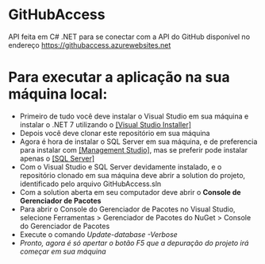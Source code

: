 # GitHubAccess
API feita em C# .NET para se conectar com a API do GitHub disponível no endereço <a href="https://githubaccess.azurewebsites.net" target="_blank">https://githubaccess.azurewebsites.net</a>

# Para executar a aplicação na sua máquina local:
<ul>
  <li>Primeiro de tudo você deve instalar o Visual Studio em sua máquina e instalar o .NET 7 utilizando o <a href="https://visualstudio.microsoft.com/downloads/" target="_blank">[Visual Studio Installer]</a></li>
  <li>Depois você deve clonar este repositório em sua máquina</li>
  <li>Agora é hora de instalar o SQL Server em sua máquina, e de preferencia para instalar com <a href="https://learn.microsoft.com/pt-br/sql/ssms/download-sql-server-management-studio-ssms?view=sql-server-ver16" target="_blank">[Management Studio]</a>, mas se preferir pode instalar apenas o <a href="https://www.microsoft.com/pt-br/sql-server/sql-server-downloads?rtc=1" target="_blank">[SQL Server]</a></li>
  <li>Com o Visual Studio e SQL Server devidamente instalado, e o repositório clonado em sua máquina deve abrir a solution do projeto, identificado pelo arquivo GitHubAccess.sln</li>
  <li>Com a solution aberta em seu computador deve abrir o <b>Console de Gerenciador de Pacotes</b></li>
  <li>Para abrir o Console do Gerenciador de Pacotes no Visual Studio, selecione Ferramentas > Gerenciador de Pacotes do NuGet > Console do Gerenciador de Pacotes</li>
  <li>Execute o comando <i>Update-database -Verbose<i/></li>
  <li>Pronto, agora é só apertar o botão F5 que a depuração do projeto irá começar em sua máquina</li>
<ul/>
